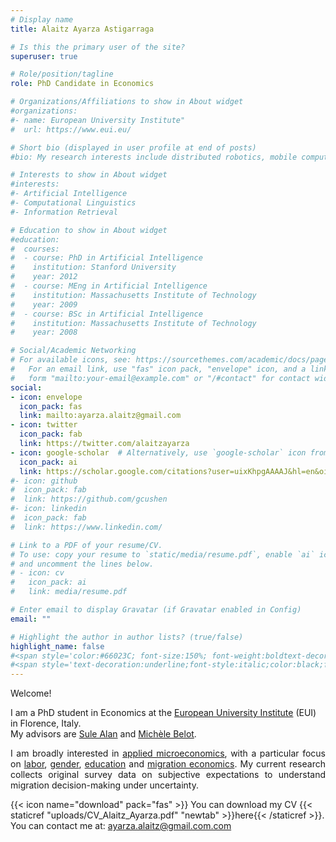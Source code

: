 ```yaml
---
# Display name
title: Alaitz Ayarza Astigarraga

# Is this the primary user of the site?
superuser: true

# Role/position/tagline
role: PhD Candidate in Economics

# Organizations/Affiliations to show in About widget
#organizations:
#- name: European University Institute"
#  url: https://www.eui.eu/

# Short bio (displayed in user profile at end of posts)
#bio: My research interests include distributed robotics, mobile computing and programmable matter.

# Interests to show in About widget
#interests:
#- Artificial Intelligence
#- Computational Linguistics
#- Information Retrieval

# Education to show in About widget
#education:
#  courses:
#  - course: PhD in Artificial Intelligence
#    institution: Stanford University
#    year: 2012
#  - course: MEng in Artificial Intelligence
#    institution: Massachusetts Institute of Technology
#    year: 2009
#  - course: BSc in Artificial Intelligence
#    institution: Massachusetts Institute of Technology
#    year: 2008

# Social/Academic Networking
# For available icons, see: https://sourcethemes.com/academic/docs/page-builder/#icons
#   For an email link, use "fas" icon pack, "envelope" icon, and a link in the
#   form "mailto:your-email@example.com" or "/#contact" for contact widget.
social:
- icon: envelope
  icon_pack: fas
  link: mailto:ayarza.alaitz@gmail.com
- icon: twitter
  icon_pack: fab
  link: https://twitter.com/alaitzayarza
- icon: google-scholar  # Alternatively, use `google-scholar` icon from `ai` icon pack
  icon_pack: ai
  link: https://scholar.google.com/citations?user=uixKhpgAAAAJ&hl=en&oi=sra
#- icon: github
#  icon_pack: fab
#  link: https://github.com/gcushen
#- icon: linkedin
#  icon_pack: fab
#  link: https://www.linkedin.com/

# Link to a PDF of your resume/CV.
# To use: copy your resume to `static/media/resume.pdf`, enable `ai` icons in `params.toml`,
# and uncomment the lines below.
# - icon: cv
#   icon_pack: ai
#   link: media/resume.pdf

# Enter email to display Gravatar (if Gravatar enabled in Config)
email: ""

# Highlight the author in author lists? (true/false)
highlight_name: false
#<span style='color:#66023C; font-size:150%; font-weight:boldtext-decoration:underline'>  </span>
#<span style='text-decoration:underline;font-style:italic;color:black;font-weight:bold'>
---
```


Welcome!

I am a PhD student in Economics at the [European University Institute](https://www.eui.eu/en/academic-units/department-of-economics) (EUI) in Florence, Italy.\
My advisors are [Sule Alan](https://www.sulealan.com) and [Michèle Belot](https://economics.cornell.edu/michèle-belot).

<p align="justify">I am broadly interested in <span style="text-decoration: underline">applied microeconomics</span>, with a particular focus on <span style="text-decoration: underline">labor</span>, <span style="text-decoration: underline">gender</span>, <span style="text-decoration: underline">education</span> and <span style="text-decoration: underline">migration economics</span>. My current research collects original survey data on subjective expectations to understand migration decision-making under uncertainty. 



{{< icon name="download" pack="fas" >}} You can download my CV {{< staticref "uploads/CV_Alaitz_Ayarza.pdf" "newtab" >}}here{{< /staticref >}}. You can contact me at: ayarza.alaitz@gmail.com.com




